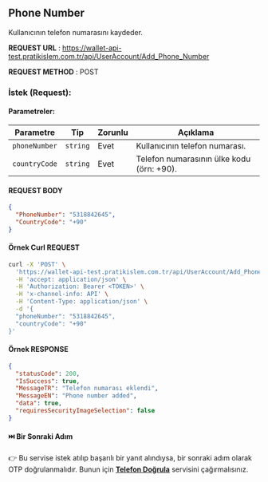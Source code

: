 ## Phone Number

Kullanıcının telefon numarasını kaydeder.

**REQUEST URL** : https://wallet-api-test.pratikislem.com.tr/api/UserAccount/Add_Phone_Number

**REQUEST METHOD** : POST

### İstek (Request):

#### Parametreler:

| Parametre      | Tip       | Zorunlu | Açıklama                                                         |
| -------------- | --------- | ------- | ---------------------------------------------------------------- |
| `phoneNumber`    | `string`  | Evet    | Kullanıcının telefon numarası. |
| `countryCode`     | `string`  | Evet    | Telefon numarasının ülke kodu (örn: +90). |

#### REQUEST BODY

```json
{
  "PhoneNumber": "5318842645",
  "CountryCode": "+90"
}
```
#### Örnek Curl REQUEST

```bash
curl -X 'POST' \
  'https://wallet-api-test.pratikislem.com.tr/api/UserAccount/Add_Phone_Number' \
  -H 'accept: application/json' \
  -H 'Authorization: Bearer <TOKEN>' \
  -H 'x-channel-info: API' \
  -H 'Content-Type: application/json' \
  -d '{
  "phoneNumber": "5318842645",
  "countryCode": "+90"
}'
```

#### Örnek RESPONSE

```json
{
  "statusCode": 200,
  "IsSuccess": true,
  "MessageTR": "Telefon numarası eklendi",
  "MessageEN": "Phone number added",
  "data": true,
  "requiresSecurityImageSelection": false
}
```

#### ⏭️ Bir Sonraki Adım

👉 Bu servise istek atılıp başarılı bir yanıt alındıysa, bir sonraki adım olarak OTP doğrulanmalıdır. Bunun için <a href="#" onclick="loadMarkdown('docs/validate-otp-phone.md')"><strong>Telefon Doğrula</strong></a> servisini çağırmalısınız.